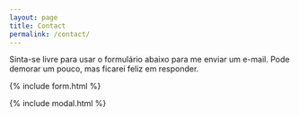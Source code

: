 ```yaml
---
layout: page
title: Contact
permalink: /contact/
---
```


Sinta-se livre para usar o formulário abaixo para me enviar um e-mail. Pode demorar um pouco, mas ficarei feliz em responder. 

{% include form.html %}

{% include modal.html %}
